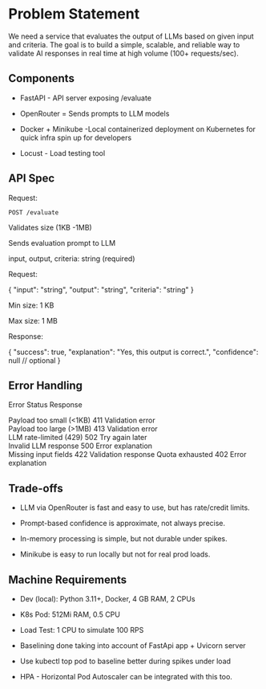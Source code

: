 # Problem Statement

We need a service that evaluates the output of LLMs based on given input and criteria. The goal is to build a simple, scalable, and reliable way to validate AI responses in real time at high volume (100+ requests/sec).

## Components

- FastAPI - API server exposing /evaluate

- OpenRouter = Sends prompts to LLM models

- Docker + Minikube -Local containerized deployment on Kubernetes for quick infra spin up for developers

- Locust - Load testing tool

## API Spec

Request:

`POST /evaluate`

Validates size (1KB -1MB)

Sends evaluation prompt to LLM

input, output, criteria: string (required)

Request:

{
  "input": "string",
  "output": "string",
  "criteria": "string"
}

Min size: 1 KB

Max size: 1 MB

Response:

{
  "success": true,
  "explanation": "Yes, this output is correct.",
  "confidence": null // optional
}

## Error Handling

Error                                           Status                                                      Response            

Payload too small (<1KB)                        411                                                     Validation error    
Payload too large (>1MB)                        413                                                      Validation error    
LLM rate-limited (429)                          502                                                      Try again later     
Invalid LLM response                            500                                                      Error explanation   
Missing input fields                            422                                                      Validation response 
Quota exhausted                                 402                                                      Error explanation

## Trade-offs

- LLM via OpenRouter is fast and easy to use, but has rate/credit limits.

- Prompt-based confidence is approximate, not always precise.

- In-memory processing is simple, but not durable under spikes.

- Minikube is easy to run locally but not for real prod loads.


## Machine Requirements

- Dev (local): Python 3.11+, Docker, 4 GB RAM, 2 CPUs

- K8s Pod: 512Mi RAM, 0.5 CPU

- Load Test: 1 CPU to simulate 100 RPS

- Baselining done taking into account of FastApi app + Uvicorn server

- Use kubectl top pod to baseline better during spikes under load

- HPA - Horizontal Pod Autoscaler can be integrated with this too.